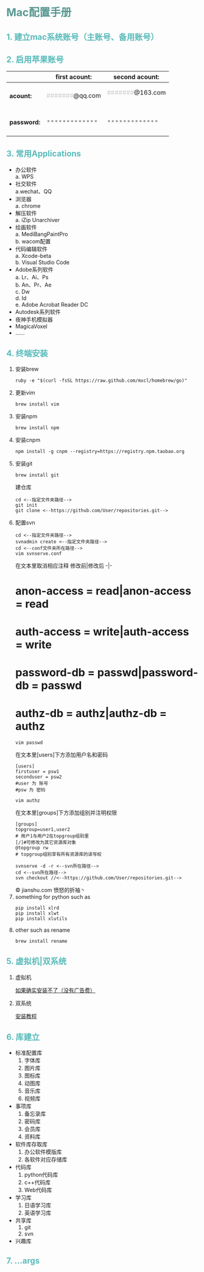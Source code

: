 # <font color=#599991>Mac配置手册</font>

## <font color=#5BBBBB>1. 建立mac系统账号（主账号、备用账号）</font>

## <font color=#5BBBBB>2. 启用苹果账号</font>
&ensp; | first acount: | second acount:
-|-|-
<h4>acount:</h4>|<p><font color=#CCCCCC>#######</font>@qq.com</p>|<font color=#CCCCCC>#######</font>@163.com</p>
<h4>password:</h4>|<font color=#777777>*************</font>|<font color=#777777>*************</font>

## <font color=#5BBBBB>3. 常用Applications</font>
   - 办公软件<br>
    a. WPS<br>
   - 社交软件<br>
    a.wechat、QQ<br>
   - 浏览器<br>
    a. chrome<br>
   - 解压软件<br>
    a. iZip Unarchiver<br>
   - 绘画软件<br>
    a. MediBangPaintPro<br>
    b. wacom配置<br>
   - 代码编辑软件<br>
    a. Xcode-beta<br>
    b. Visual Studio Code<br>
   - Adobe系列软件<br>
    a. Lr、Ai、Ps<br>
    b. An、Pr、Ae<br>
    c. Dw<br>
    d. Id<br>
    e. Adobe Acrobat Reader DC<br>
   - Autodesk系列软件
   - 夜神手机模拟器
   - MagicaVoxel
   - ……

## <font color=#5BBBBB>4. 终端安装</font>
1. 安装brew
    ```shell
    ruby -e "$(curl -fsSL https://raw.github.com/mxcl/homebrew/go)"
    ```
2. 更新vim
    ```shell
    brew install vim
    ```
3. 安装npm
    ```shell
    brew install npm
    ```
4. 安装cnpm
    ```shell
    npm install -g cnpm --registry=https://registry.npm.taobao.org
    ```
5. 安装git
    ```shell
    brew install git
    ```
    建仓库
    ```shell
    cd <--指定文件夹路径-->
    git init
    git clone <--https://github.com/User/repositories.git-->
    ```
6. 配置svn
    ```shell
    cd <--指定文件夹路径-->
    svnadmin create <--指定文件夹路径-->
    cd <--conf文件夹所在路径-->
    vim svnserve.conf
    ```
    在文本里取消相应注释
    修改前|修改后
    -|-
    # anon-access = read|anon-access = read
    # auth-access = write|auth-access = write
    # password-db = passwd|password-db = passwd
    # authz-db = authz|authz-db = authz
    ```shell
    vim passwd
    ```
    在文本里[users]下方添加用户名和密码
    ```vim
    [users]
    firstuser = psw1
    seconduser = psw2
    #user 为 账号
    #psw 为 密码
    ```
    ```shell
    vim authz
    ```
    在文本里[groups]下方添加组别并注明权限
    ```vim
    [groups]
    topgroup=user1,user2
    # 用户1与用户2在topgroup组别里
    [/]#可修改为其它资源库对象
    @topgroup rw
    # topgroup组别享有所有资源库的读写权
    ```
    ```shell
    svnserve -d -r <--svn所在路径-->
    cd <--svn所在路径-->
    svn checkout //<--https://github.com/User/repositories.git-->
    ```
    &copy; jianshu.com 愤怒的折袖丶
7. something for python such as
    ```
    pip install xlrd
    pip install xlwt
    pip install xlutils
    ```
8. other such as rename
    ```shell
    brew install rename
    ```


## <font color=#5BBBBB>5. 虚拟机|双系统</font>
1. 虚拟机

    <a href='http://www.baidu.com/baidu.php?url=af0000aF4eAvq9HI8k98CVBYwm_E33hJq-8ilH47WtobAKrkAwRjiFJdAHhpPsbuEi16g3aotWL98I-1ivUwh5CMIofIZOLE0iN9Cta1jq8RlQ9_Ld5TV0-28rvTyzMQhNySinrluGDyTpgPl_pPQvDVQp7h2tgtQdhCskc-Pkb_5VB0-Lwosiv_Wg870h8b13c7ouCbn4Fcgevgz6.Db_ipymxQVIhqhKnPiTvW2Bjw-Y_ssQDk_eQPLA1x_4X5QIJyAp7B8E_LU-0.U1Yz0ZDqUy7WYrMD3oEl_QQg_ZIGUWDs0ZKGm1Ys0ZfqUy7W_QQg_PjGkr2eS6KGUHYznjf0u1dEugK1n0KdpHdBmy-bIykV0ZKGujYk0APGujY1rjc0UgfqnH0kPdtknjD4g1nknWKxn1msnfKopHYs0ZFY5H6LnsK-pyfqnHfYPdtznH03nNtzrHRzndtzrHRvr7tzrHcznNtznWDvn0KBpHYkPHNxnHR3g1csP0KVm1YkrjnYrjfYn1D4g1Dsnj7xnH0zg100TgKGujYs0Z7Wpyfqn0KzuLw9u1Ys0A7B5HKxn0K-ThTqn0KsTjYs0A4vTjYsQW0snj0snj0s0AdYTjYs0AwbUL0qn0KzpWYs0Aw-IWdsmsKhIjYs0ZKC5H00ULnqn0KBI1YknfK8IjYs0ZPl5fK9TdqGuAnqTZnVmLf0pywW5Nwj0ZwdT1Y1rj6LnjTdPHTdrjDvPW64njR10ZF-TgfqnHRLnjfvn1RsPjn1n0K1pyfqmHcsnHfsnH0snjDsP1wBnfKWTvYqwWfLPHm3nYfzrDuAPYFKfsK9m1Yk0ZK85H00TydY5H00Tyd15H00XMfqn0KVmdqhThqV5HKxn7tsg100uA78IyF-gLK_my4GuZnqn7tsg1n4rjTzPHKxn0Ksmgwxuhk9u1Ys0AwWpyfqn0K-IA-b5iYk0A71TAPW5H00IgKGUhPW5H00Tydh5HDv0AuWIgfqn0KGTvP_5H00XMK_Ignqn0K9uAu_myTqnfK_uhnqn0KEIjYs0AqzTZfqnanscznsc10WnansQW0snj0snansczns0APzm1YYnW6s&word=mac虚拟机安装win10&ck=7422.14.9999.388.330.440.153.548&shh=www.baidu.com&sht=84053098_3_dg&us=2.0.1.0.5.2586.0'>如果确实安装不了（没有广告费）</a>
2. 双系统
   
    <a href='https://raw.githubusercontent.com/Xuan-Yu-San/mac/master/doublesystem/index.html'>安装教程</a>

## <font color=#5BBBBB>6. 库建立</font>
- 标准配置库
  1. 字体库
  2. 图片库
  3. 图标库
  4. 动图库
  5. 音乐库
  6. 视频库
- 事项库
  1. 备忘录库
  2. 密码库
  3. 会员库
  4. 资料库
- 软件库存取库
  1.  办公软件模版库
  2.  各软件对应存储库
- 代码库
  1.  python代码库
  2.  c++代码库
  3.  Web代码库
- 学习库
  1.  日语学习库
  2.  英语学习库
- 共享库
  1. git
  2. svn
- 兴趣库

## <font color=#5BBBBB>7. ...args</font>


